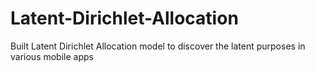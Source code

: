 # Latent-Dirichlet-Allocation
Built Latent Dirichlet Allocation model to discover the latent purposes in various mobile apps
